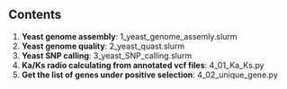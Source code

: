 ## **Contents**
1. **Yeast genome assembly**: 1_yeast_genome_assemly.slurm
2. **Yeast genome quality**: 2_yeast_quast.slurm
3. **Yeast SNP calling**: 3_yeast_SNP_calling.slurm
4. **Ka/Ks radio calculating from annotated vcf files**: 4_01_Ka_Ks.py
5. **Get the list of genes under positive selection**: 4_02_unique_gene.py
